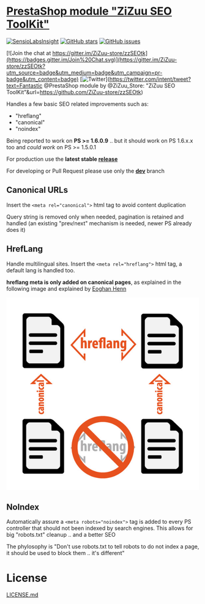 # [PrestaShop module "ZiZuu SEO ToolKit"](https://github.com/ZiZuu-store/zzSEOtk)

[![SensioLabsInsight](https://insight.sensiolabs.com/projects/30806e55-0fe6-4323-ade1-fba266db8b4e/mini.png)](https://insight.sensiolabs.com/projects/30806e55-0fe6-4323-ade1-fba266db8b4e)
[![GitHub stars](https://img.shields.io/github/stars/ZiZuu-store/zzSEOtk.svg?style=plastic)](https://github.com/ZiZuu-store/zzSEOtk/stargazers)
[![GitHub issues](https://img.shields.io/github/issues/ZiZuu-store/zzSEOtk.svg?style=plastic)](https://github.com/ZiZuu-store/zzSEOtk/issues)

[![Join the chat at https://gitter.im/ZiZuu-store/zzSEOtk](https://badges.gitter.im/Join%20Chat.svg)](https://gitter.im/ZiZuu-store/zzSEOtk?utm_source=badge&utm_medium=badge&utm_campaign=pr-badge&utm_content=badge)
[![Twitter](https://img.shields.io/twitter/url/https/github.com/ZiZuu-store/zzSEOtk.svg?style=social)](https://twitter.com/intent/tweet?text=Fantastic @PrestaShop module by @ZiZuu_Store: "ZiZuu SEO ToolKit"&url=https://github.com/ZiZuu-store/zzSEOtk)


Handles a few basic SEO related improvements such as:
* "hreflang"
* "canonical"
* "noindex"

Being reported to work on **PS >= 1.6.0.9** .. but it should work on PS 1.6.x.x too and *could work* on PS >= 1.5.0.1

For production use the **latest stable [release](https://github.com/ZiZuu-store/zzSEOtk/releases/)**

For developing or Pull Request please use only the **[dev](https://github.com/ZiZuu-store/zzSEOtk/tree/dev)** branch


## Canonical URLs

Insert the `<meta rel="canonical">` html tag to avoid content duplication

Query string is removed only when needed, pagination is retained and handled (an existing "prev/next" mechanism is needed, newer PS already does it)

## HrefLang

Handle multilingual sites.
Insert the `<meta rel="hreflang">` html tag, a default lang is handled too.

**hreflang meta is only added on canonical pages**, as explained in the following image and explained by [Eoghan Henn](http://www.rebelytics.com/hreflang-canonical/)

<img src="./hreflang-canonical-image.jpg">

## NoIndex

Automatically assure a `<meta robots="noindex">` tag is added to every PS controller that should not been indexed by search engines.
This allows for big "robots.txt" cleanup .. and a better SEO 

The phylosophy is "Don't use robots.txt to tell robots to do not index a page, it should be used to block them .. it's different"

# License

[LICENSE.md](LICENSE.md)
